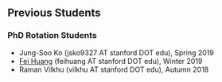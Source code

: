 
## Previous Students
### PhD Rotation Students
* Jung-Soo Ko (jsko9327 AT stanford DOT edu), Spring 2019
* [Fei Huang](https://www.linkedin.com/in/fei-huang-72177797/) (feihuang AT stanford DOT edu), Winter 2019
* Raman Vilkhu (vilkhu AT stanford DOT edu), Autumn 2018
